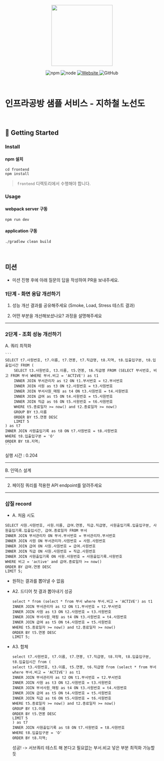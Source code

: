 <p align="center">
    <img width="200px;" src="https://raw.githubusercontent.com/woowacourse/atdd-subway-admin-frontend/master/images/main_logo.png"/>
</p>
<p align="center">
  <img alt="npm" src="https://img.shields.io/badge/npm-%3E%3D%205.5.0-blue">
  <img alt="node" src="https://img.shields.io/badge/node-%3E%3D%209.3.0-blue">
  <a href="https://edu.nextstep.camp/c/R89PYi5H" alt="nextstep atdd">
    <img alt="Website" src="https://img.shields.io/website?url=https%3A%2F%2Fedu.nextstep.camp%2Fc%2FR89PYi5H">
  </a>
  <img alt="GitHub" src="https://img.shields.io/github/license/next-step/atdd-subway-service">
</p>

<br>

# 인프라공방 샘플 서비스 - 지하철 노선도

<br>

## 🚀 Getting Started

### Install
#### npm 설치
```
cd frontend
npm install
```
> `frontend` 디렉토리에서 수행해야 합니다.

### Usage
#### webpack server 구동
```
npm run dev
```
#### application 구동
```
./gradlew clean build
```
<br>

## 미션

* 미션 진행 후에 아래 질문의 답을 작성하여 PR을 보내주세요.

### 1단계 - 화면 응답 개선하기
1. 성능 개선 결과를 공유해주세요 (Smoke, Load, Stress 테스트 결과)

2. 어떤 부분을 개선해보셨나요? 과정을 설명해주세요

---

### 2단계 - 조회 성능 개선하기

A. 쿼리 최적화

    ```
    SELECT t7.사원번호, t7.이름, t7.연봉, t7.직급명, t8.지역, t8.입출입구분, t8.입출입시간 FROM (
        SELECT t3.사원번호, t3.이름, t5.연봉, t6.직급명 FROM (SELECT 부서번호, 비고 FROM 부서 WHERE 부서.비고 = 'ACTIVE') as t1
        INNER JOIN 부서관리자 as t2 ON t1.부서번호 = t2.부서번호
        INNER JOIN 사원 as t3 ON t2.사원번호 = t3.사원번호
        INNER JOIN 부서사원_매핑 as t4 ON t3.사원번호 = t4.사원번호
        INNER JOIN 급여 as t5 ON t4.사원번호 = t5.사원번호
        INNER JOIN 직급 as t6 ON t5.사원번호 = t6.사원번호
        WHERE t5.종료일자 >= now() and t2.종료일자 >= now()
        GROUP BY t3.이름
        ORDER BY t5.연봉 DESC
        LIMIT 5
    ) as t7
    INNER JOIN 사원출입기록 as t8 ON t7.사원번호 = t8.사원번호
    WHERE t8.입출입구분 = 'O'
    ORDER BY t8.지역;
    ```

실행 시간 : 0.204

---
   

B. 인덱스 설계 
    


---



2. 페이징 쿼리를 적용한 API endpoint를 알려주세요



---

### 삽질 record
- A. 처음 시도
```
SELECT 사원.사원번호, 사원.이름, 급여.연봉, 직급.직급명, 사원출입기록.입출입구분, 사원출입기록.입출입시간, 급여.종료일자 FROM 부서
INNER JOIN 부서관리자 ON 부서.부서번호 = 부서관리자.부서번호
INNER JOIN 사원 ON 부서관리자.사원번호 = 사원.사원번호
INNER JOIN 급여 ON 사원.사원번호 = 급여.사원번호
INNER JOIN 직급 ON 사원.사원번호 = 직급.사원번호
INNER JOIN 사원출입기록 ON 사원.사원번호 = 사원출입기록.사원번호
WHERE 비고 = 'active' and 급여.종료일자 >= now()
ORDER BY 급여.연봉 DESC
LIMIT 5;
```
- 원하는 결과를 뽑아낼 수 없음
    
- A2. 드디어 첫 결과 뽑아내기 성공
  ```
  select * from (select * from 부서 where 부서.비고 = 'ACTIVE') as t1
  INNER JOIN 부서관리자 as t2 ON t1.부서번호 = t2.부서번호
  INNER JOIN 사원 as t3 ON t2.사원번호 = t3.사원번호
  INNER JOIN 부서사원_매핑 as t4 ON t3.사원번호 = t4.사원번호
  INNER JOIN 급여 as t5 ON t4.사원번호 = t5.사원번호
  WHERE t5.종료일자 >= now() and t2.종료일자 >= now()
  ORDER BY t5.연봉 DESC
  LIMIT 5;
  ```
  
- A3. 합체
  ```
  select t7.사원번호, t7.이름, t7.연봉, t7.직급명, t8.지역, t8.입출입구분, t8.입출입시간 from (
  select t3.사원번호, t3.이름, t5.연봉, t6.직급명 from (select * from 부서 where 부서.비고 = 'ACTIVE') as t1
  INNER JOIN 부서관리자 as t2 ON t1.부서번호 = t2.부서번호
  INNER JOIN 사원 as t3 ON t2.사원번호 = t3.사원번호
  INNER JOIN 부서사원_매핑 as t4 ON t3.사원번호 = t4.사원번호
  INNER JOIN 급여 as t5 ON t4.사원번호 = t5.사원번호
  INNER JOIN 직급 as t6 ON t5.사원번호 = t6.사원번호
  WHERE t5.종료일자 >= now() and t2.종료일자 >= now()
  GROUP BY t3.이름
  ORDER BY t5.연봉 DESC
  LIMIT 5
  ) as t7
  INNER JOIN 사원출입기록 as t8 ON t7.사원번호 = t8.사원번호
  WHERE t8.입출입구분 = 'O'
  ORDER BY t8.지역;
  ```
  성공! -> 서브쿼리 테스트 해 본다고 필요없는 부서.비교 넣은 부분 최적화 가능할 듯


